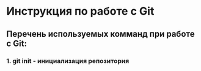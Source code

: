 # Инструкция по работе с Git

## Перечень используемых комманд при работе с Git:

### 1. **git init** - инициализация репозитория
